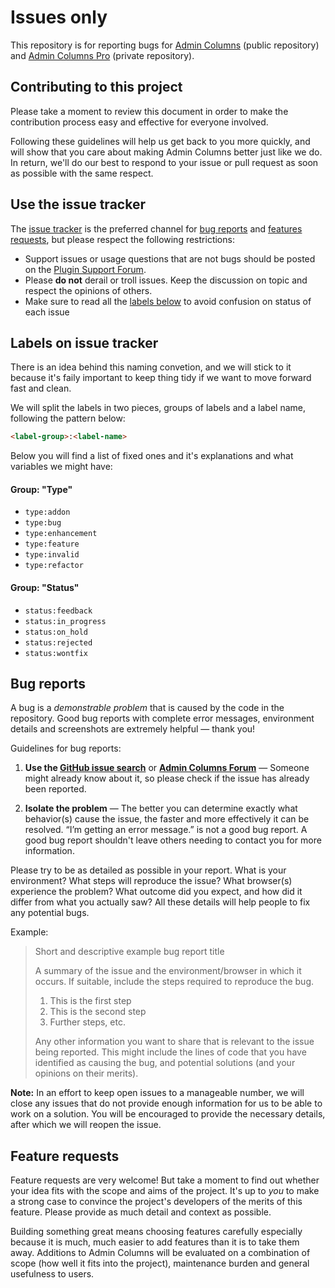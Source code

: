 # Issues only

This repository is for reporting bugs for [Admin Columns](https://github.com/codepress/codepress-admin-columns) (public repository) and [Admin Columns Pro](https://github.com/codepress/admin-columns-pro) (private repository).

## Contributing to this project

Please take a moment to review this document in order to make the contribution process easy and effective for everyone involved.

Following these guidelines will help us get back to you more quickly, and will show that you care about making Admin Columns better just like we do. In return, we'll do our best to respond to your issue or pull request as soon as possible with the same respect.


## Use the issue tracker

The [issue tracker](https://github.com/codepress/admin-columns-issues/issues) is the preferred channel for [bug reports](#bugs) and [features requests](#features), but please respect the following restrictions:

* Support issues or usage questions that are not bugs should be posted on the [Plugin Support Forum](http://wordpress.org/support/plugin/codepress-admin-columns).
* Please **do not** derail or troll issues. Keep the discussion on topic and respect the opinions of others.
* Make sure to read all the [labels below](#tracker-labels) to avoid confusion on status of each issue

<a name="tracker-labels"></a>
## Labels on issue tracker

There is an idea behind this naming convetion, and we will stick to it because it's faily important to keep thing tidy if we want to move forward fast and clean.

We will split the labels in two pieces, groups of labels and a label name, following the pattern below:

```html
<label-group>:<label-name>
```

Below you will find a list of fixed ones and it's explanations and what variables we might have:

#### Group: "Type"
* `type:addon`
* `type:bug`
* `type:enhancement`
* `type:feature`
* `type:invalid`
* `type:refactor`

#### Group: "Status"
* `status:feedback`
* `status:in_progress`
* `status:on_hold`
* `status:rejected`
* `status:wontfix`

<a name="bugs"></a>
## Bug reports

A bug is a _demonstrable problem_ that is caused by the code in the repository. Good bug reports with complete error messages, environment details and screenshots are extremely helpful &mdash; thank you!

Guidelines for bug reports:

1. **Use the [GitHub issue search](https://github.com/codepress/admin-columns-issues/search?type=Issues)** or **[Admin Columns Forum](https://www.admincolumns.com/forums/)** &mdash; Someone might already know about it, so please check if the issue has already been reported.

2. **Isolate the problem** &mdash; The better you can determine exactly what behavior(s) cause the issue, the faster and more effectively it can be resolved. “I’m getting an error message.” is not a good bug report. A good bug report shouldn't leave others needing to contact you for more information.

Please try to be as detailed as possible in your report. What is your environment? What steps will reproduce the issue? What browser(s) experience the problem? What outcome did you expect, and how did it differ from what you actually saw? All these details will help people to fix any potential bugs.

Example:

> Short and descriptive example bug report title
>
> A summary of the issue and the environment/browser in which it occurs. If
> suitable, include the steps required to reproduce the bug.
>
> 1. This is the first step
> 2. This is the second step
> 3. Further steps, etc.
>
> Any other information you want to share that is relevant to the issue being reported. This might include the lines of code that you have identified as causing the bug, and potential solutions (and your opinions on their merits).

**Note:** In an effort to keep open issues to a manageable number, we will close any issues that do not provide enough information for us to be able to work on a solution. You will be encouraged to provide the necessary details, after which we will reopen the issue.

<a name="features"></a>
## Feature requests

Feature requests are very welcome! But take a moment to find out whether your idea fits with the scope and aims of the project. It's up to *you* to make a strong case to convince the project's developers of the merits of this feature. Please provide as much detail and context as possible.

Building something great means choosing features carefully especially because it is much, much easier to add features than it is to take them away. Additions to Admin Columns will be evaluated on a combination of scope (how well it fits into the project), maintenance burden and general usefulness to users.

